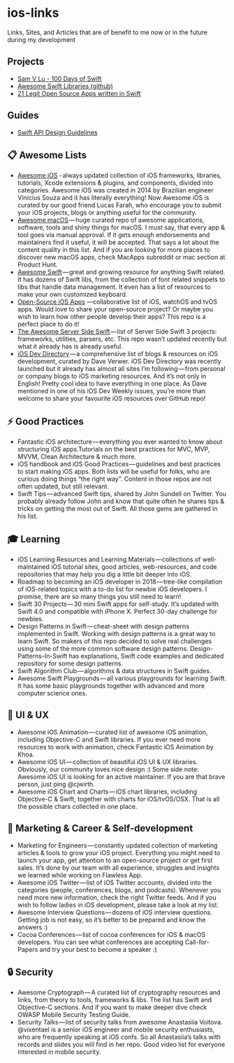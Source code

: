 # ios-links
Links, Sites, and Articles that are of benefit to me now or in the future during my development

## Projects
- [Sam V Lu - 100 Days of Swift](https://samvlu.com)
- [Awesome Swift Libraries (github)](https://github.com/matteocrippa/awesome-swift)
- [21 Legit Open Source Apps written in Swift](https://medium.mybridge.co/21-amazing-open-source-ios-apps-written-in-swift-5e835afee98e)

## Guides
- [Swift API Design Guidelines](https://swift.org/documentation/api-design-guidelines/)


## 📋 Awesome Lists
- [Awesome iOS](https://github.com/vsouza/awesome-ios) - always updated collection of iOS frameworks, libraries, tutorials, Xcode extensions & plugins, and components, divided into categories. Awesome iOS was created in 2014 by Brazilian engineer Vinicius Souza and it has literally everything! Now Awesome iOS is curated by our good friend Lucas Farah, who encourage you to submit your iOS projects, blogs or anything useful for the community.
- [Awesome macOS](https://github.com/iCHAIT/awesome-macOS) — huge curated repo of awesome applications, software, tools and shiny things for macOS. I must say, that every app & tool goes via manual approval. If it gets enough endorsements and maintainers find it useful, it will be accepted. That says a lot about the content quality in this list. And if you are looking for more places to discover new macOS apps, check MacApps subreddit or mac section at Product Hunt.
- [Awesome Swift](https://github.com/matteocrippa/awesome-swift) — great and growing resource for anything Swift related. It has dozens of Swift libs, from the collection of font related snippets to libs that handle data management. It even has a list of resources to make your own customized keyboard.
- [Open-Source iOS Apps](https://github.com/dkhamsing/open-source-ios-apps) —collaborative list of iOS, watchOS and tvOS apps. Would love to share your open-source project? Or maybe you wish to learn how other people develop their apps? This repo is a perfect place to do it!
- [The Awesome Server Side Swift](https://github.com/Awesome-Server-Side-Swift/TheList) — list of Server Side Swift 3 projects: frameworks, utilities, parsers, etc. This repo wasn’t updated recently but what it already has is already useful.
- [iOS Dev Directory](http://iosdevdirectory.com/) — a comprehensive list of blogs & resources on iOS development, curated by Dave Verwer. iOS Dev Directory was recently launched but it already has almost all sites I’m following — from personal or company blogs to iOS marketing resources. And it’s not only in English! Pretty cool idea to have everything in one place. As Dave mentioned in one of his iOS Dev Weekly issues, you’re more than welcome to share your favourite iOS resources over GitHub repo!


## ⚡ Good Practices
- Fantastic iOS architecture — everything you ever wanted to know about structuring iOS apps.Tutorials on the best practices for MVC, MVP, MVVM, Clean Architecture & much more.
- iOS handbook and iOS Good Practices — guidelines and best practices to start making iOS apps. Both lists will be useful for folks, who are curious doing things “the right way”. Content in those repos are not often updated, but still relevant.
- Swift Tips — advanced Swift tips, shared by John Sundell on Twitter. You probably already follow John and know that quite often he shares tips & tricks on getting the most out of Swift. All those gems are gathered in his list.

## 🎓 Learning
- iOS Learning Resources and Learning Materials — collections of well-maintained iOS tutorial sites, good articles, web-resources, and code repositories that may help you dig a little bit deeper into iOS.
- Roadmap to becoming an iOS developer in 2018 — tree-like compilation of iOS-related topics with a to-do list for newbie iOS developers. I promise, there are so many things you still need to learn!
- Swift 30 Projects — 30 mini Swift apps for self-study. It’s updated with Swift 4.0 and compatible with iPhone X. Perfect 30-day challenge for newbies.
- Design Patterns in Swift — cheat-sheet with design patterns implemented in Swift. Working with design patterns is a great way to learn Swift. So makers of this repo decided to solve real challenges using some of the more common software design patterns. Design-Patterns-In-Swift has explanations, Swift code examples and dedicated repository for some design patterns.
- Swift Algorithm Club — algorithms & data structures in Swift guides.
- Awesome Swift Playgrounds — all various playgrounds for learning Swift. It has some basic playgrounds together with advanced and more computer science ones.

## 🎨 UI & UX
- Awesome iOS Animation — curated list of awesome iOS animation, including Objective-C and Swift libraries. If you ever need more resources to work with animation, check Fantastic iOS Animation by Khoa.
- Awesome iOS UI — collection of beautiful iOS UI & UX libraries. Obviously, our community loves nice design :) Some side note: Awesome iOS UI is looking for an active maintainer. If you are that brave person, just ping @cjwirth.
- Awesome iOS Chart and Charts — iOS chart libraries, including Objective-C & Swift, together with charts for iOS/tvOS/OSX. That is all the possible chars collected in one place.

## 💫 Marketing & Career & Self-development
- Marketing for Engineers — constantly updated collection of marketing articles & tools to grow your iOS project. Everything you might need to launch your app, get attention to an open-source project or get first sales. It’s done by our team with all experience, struggles and insights we learned while working on Flawless App.
- Awesome iOS Twitter — list of iOS Twitter accounts, divided into the categories (people, conferences, blogs, and podcasts). Whenever you need more new information, check the right Twitter feeds. And if you wish to follow ladies in iOS development, please take a look at my list.
- Awesome Interview Questions — dozens of iOS interview questions. Getting job is not easy, so it’s better to be prepared and know the answers :)
- Cocoa Conferences — list of cocoa conferences for iOS & macOS developers. You can see what conferences are accepting Call-for-Papers and try your best to become a speaker :)

## 🔒 Security
- Awesome Cryptograph — A curated list of cryptography resources and links, from theory to tools, frameworks & libs. The list has Swift and Objective-C sections. And if you want to make deeper dive check OWASP Mobile Security Testing Guide.
- Security Talks — list of security talks from awesome Anastasiia Voitova. @vixentael is a senior iOS engineer and mobile security enthusiasts, who are frequently speaking at iOS confs. So all Anastasiia’s talks with records and slides you will find in her repo. Good video list for everyone interested in mobile security.
